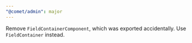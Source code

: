 ```yaml
---
"@comet/admin": major
---
```


Remove `FieldContainerComponent`, which was exported accidentally. Use `FieldContainer` instead.
